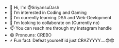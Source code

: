 - 👋 Hi, I’m @SriyansuDash
- 👀 I’m interested in Coding and Gaming
- 🌱 I’m currently learning DSA and Web-Devlopment
- 💞️ I’m looking to collaborate on (Currently no)
- 📫 You can reach me through my instagram handle
- 😄 Pronouns: CREBO
- ⚡ Fun fact: Defeat yourself id just CRAZYYYY....😎😎

<!---
SriyansuDash/SriyansuDash is a ✨ special ✨ repository because its `README.md` (this file) appears on your GitHub profile.
You can click the Preview link to take a look at your changes.
--->
